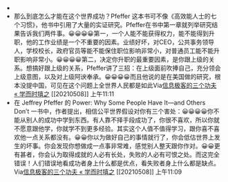 - 
- 那么到底怎么才能在这个世界成功？Pfeffer 这本书可不像《高效能人士的七个习惯》，他书中引用了大量的实证研究。Pfeffer在书中第一章就列举研究结果告诉我们两件事。😀😀😀😀第一，一个人能不能获得权力，能不能得到升职，他的工作业绩是一个不重要的因素。业绩好坏，对CEO，公共事务领导人，学校校长，政府官员等能不能保住职位影响非常小，对普通员工能不能升职影响非常小。😀😀😀😀第二，决定你升职的最重要因素，是你跟上级的关系。想搞好跟上级的关系，Pfeffer讲了三招：在上级面前吹捧自己，充分领会上级意图，以及对上级阿谀奉承。😀😀😀😀而且他说的是在美国做的研究，根本没提中国，可见在这个问题上全世界人民都是如此Via[信息极客的三个功夫 « 学而时嘻之](https://www.geekonomics10000.com/875) [[20210508]] 上午11:11
- 在 Jeffrey Pfeffer 的 Power: Why Some People Have It—and Others Don’t 一书中，作者提出，相信公平世界假设对你有三个害处：😀😀😀😀你不能从别人的成功中学到东西。有人靠不择手段成功了，你很不喜欢，所以你就不愿意跟他学，你就学不到更多经验。其实这个人值不值得学习，跟你喜不喜欢他一点关系都没有。😀😀你以为做好自己的事情就行了，你会低估世界上发生的坏事。你会发现你想做成一点事非常难，感觉别人整天跟你作对。😀😀更有甚者，你会认为取得成就的人必有长处，失败的人必有可恨之处。而这完全错误！人们错误地看成功者身上什么都是优点，看失败者身上什么都是缺点。Via[信息极客的三个功夫 « 学而时嘻之](https://www.geekonomics10000.com/875) [[20210508]] 上午11:09
